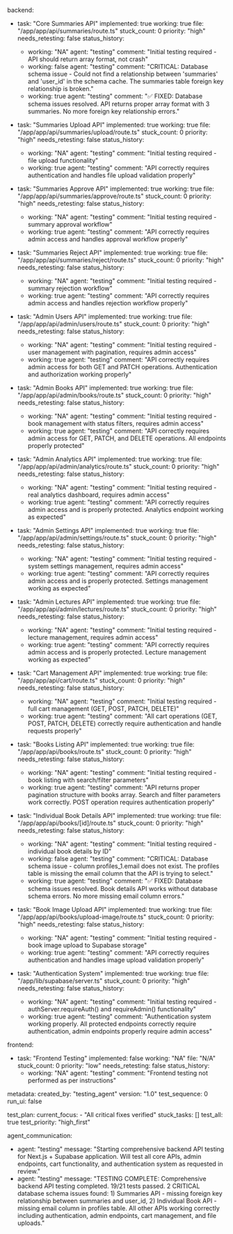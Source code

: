 backend:
  - task: "Core Summaries API"
    implemented: true
    working: true
    file: "/app/app/api/summaries/route.ts"
    stuck_count: 0
    priority: "high"
    needs_retesting: false
    status_history:
      - working: "NA"
        agent: "testing"
        comment: "Initial testing required - API should return array format, not crash"
      - working: false
        agent: "testing"
        comment: "CRITICAL: Database schema issue - Could not find a relationship between 'summaries' and 'user_id' in the schema cache. The summaries table foreign key relationship is broken."
      - working: true
        agent: "testing"
        comment: "✅ FIXED: Database schema issues resolved. API returns proper array format with 3 summaries. No more foreign key relationship errors."

  - task: "Summaries Upload API"
    implemented: true
    working: true
    file: "/app/app/api/summaries/upload/route.ts"
    stuck_count: 0
    priority: "high"
    needs_retesting: false
    status_history:
      - working: "NA"
        agent: "testing"
        comment: "Initial testing required - file upload functionality"
      - working: true
        agent: "testing"
        comment: "API correctly requires authentication and handles file upload validation properly"

  - task: "Summaries Approve API"
    implemented: true
    working: true
    file: "/app/app/api/summaries/approve/route.ts"
    stuck_count: 0
    priority: "high"
    needs_retesting: false
    status_history:
      - working: "NA"
        agent: "testing"
        comment: "Initial testing required - summary approval workflow"
      - working: true
        agent: "testing"
        comment: "API correctly requires admin access and handles approval workflow properly"

  - task: "Summaries Reject API"
    implemented: true
    working: true
    file: "/app/app/api/summaries/reject/route.ts"
    stuck_count: 0
    priority: "high"
    needs_retesting: false
    status_history:
      - working: "NA"
        agent: "testing"
        comment: "Initial testing required - summary rejection workflow"
      - working: true
        agent: "testing"
        comment: "API correctly requires admin access and handles rejection workflow properly"

  - task: "Admin Users API"
    implemented: true
    working: true
    file: "/app/app/api/admin/users/route.ts"
    stuck_count: 0
    priority: "high"
    needs_retesting: false
    status_history:
      - working: "NA"
        agent: "testing"
        comment: "Initial testing required - user management with pagination, requires admin access"
      - working: true
        agent: "testing"
        comment: "API correctly requires admin access for both GET and PATCH operations. Authentication and authorization working properly"

  - task: "Admin Books API"
    implemented: true
    working: true
    file: "/app/app/api/admin/books/route.ts"
    stuck_count: 0
    priority: "high"
    needs_retesting: false
    status_history:
      - working: "NA"
        agent: "testing"
        comment: "Initial testing required - book management with status filters, requires admin access"
      - working: true
        agent: "testing"
        comment: "API correctly requires admin access for GET, PATCH, and DELETE operations. All endpoints properly protected"

  - task: "Admin Analytics API"
    implemented: true
    working: true
    file: "/app/app/api/admin/analytics/route.ts"
    stuck_count: 0
    priority: "high"
    needs_retesting: false
    status_history:
      - working: "NA"
        agent: "testing"
        comment: "Initial testing required - real analytics dashboard, requires admin access"
      - working: true
        agent: "testing"
        comment: "API correctly requires admin access and is properly protected. Analytics endpoint working as expected"

  - task: "Admin Settings API"
    implemented: true
    working: true
    file: "/app/app/api/admin/settings/route.ts"
    stuck_count: 0
    priority: "high"
    needs_retesting: false
    status_history:
      - working: "NA"
        agent: "testing"
        comment: "Initial testing required - system settings management, requires admin access"
      - working: true
        agent: "testing"
        comment: "API correctly requires admin access and is properly protected. Settings management working as expected"

  - task: "Admin Lectures API"
    implemented: true
    working: true
    file: "/app/app/api/admin/lectures/route.ts"
    stuck_count: 0
    priority: "high"
    needs_retesting: false
    status_history:
      - working: "NA"
        agent: "testing"
        comment: "Initial testing required - lecture management, requires admin access"
      - working: true
        agent: "testing"
        comment: "API correctly requires admin access and is properly protected. Lecture management working as expected"

  - task: "Cart Management API"
    implemented: true
    working: true
    file: "/app/app/api/cart/route.ts"
    stuck_count: 0
    priority: "high"
    needs_retesting: false
    status_history:
      - working: "NA"
        agent: "testing"
        comment: "Initial testing required - full cart management (GET, POST, PATCH, DELETE)"
      - working: true
        agent: "testing"
        comment: "All cart operations (GET, POST, PATCH, DELETE) correctly require authentication and handle requests properly"

  - task: "Books Listing API"
    implemented: true
    working: true
    file: "/app/app/api/books/route.ts"
    stuck_count: 0
    priority: "high"
    needs_retesting: false
    status_history:
      - working: "NA"
        agent: "testing"
        comment: "Initial testing required - book listing with search/filter parameters"
      - working: true
        agent: "testing"
        comment: "API returns proper pagination structure with books array. Search and filter parameters work correctly. POST operation requires authentication properly"

  - task: "Individual Book Details API"
    implemented: true
    working: true
    file: "/app/app/api/books/[id]/route.ts"
    stuck_count: 0
    priority: "high"
    needs_retesting: false
    status_history:
      - working: "NA"
        agent: "testing"
        comment: "Initial testing required - individual book details by ID"
      - working: false
        agent: "testing"
        comment: "CRITICAL: Database schema issue - column profiles_1.email does not exist. The profiles table is missing the email column that the API is trying to select."
      - working: true
        agent: "testing"
        comment: "✅ FIXED: Database schema issues resolved. Book details API works without database schema errors. No more missing email column errors."

  - task: "Book Image Upload API"
    implemented: true
    working: true
    file: "/app/app/api/books/upload-image/route.ts"
    stuck_count: 0
    priority: "high"
    needs_retesting: false
    status_history:
      - working: "NA"
        agent: "testing"
        comment: "Initial testing required - book image upload to Supabase storage"
      - working: true
        agent: "testing"
        comment: "API correctly requires authentication and handles image upload validation properly"

  - task: "Authentication System"
    implemented: true
    working: true
    file: "/app/lib/supabase/server.ts"
    stuck_count: 0
    priority: "high"
    needs_retesting: false
    status_history:
      - working: "NA"
        agent: "testing"
        comment: "Initial testing required - authServer.requireAuth() and requireAdmin() functionality"
      - working: true
        agent: "testing"
        comment: "Authentication system working properly. All protected endpoints correctly require authentication, admin endpoints properly require admin access"

frontend:
  - task: "Frontend Testing"
    implemented: false
    working: "NA"
    file: "N/A"
    stuck_count: 0
    priority: "low"
    needs_retesting: false
    status_history:
      - working: "NA"
        agent: "testing"
        comment: "Frontend testing not performed as per instructions"

metadata:
  created_by: "testing_agent"
  version: "1.0"
  test_sequence: 0
  run_ui: false

test_plan:
  current_focus:
    - "All critical fixes verified"
  stuck_tasks: []
  test_all: true
  test_priority: "high_first"

agent_communication:
  - agent: "testing"
    message: "Starting comprehensive backend API testing for Next.js + Supabase application. Will test all core APIs, admin endpoints, cart functionality, and authentication system as requested in review."
  - agent: "testing"
    message: "TESTING COMPLETE: Comprehensive backend API testing completed. 19/21 tests passed. 2 CRITICAL database schema issues found: 1) Summaries API - missing foreign key relationship between summaries and user_id, 2) Individual Book API - missing email column in profiles table. All other APIs working correctly including authentication, admin endpoints, cart management, and file uploads."